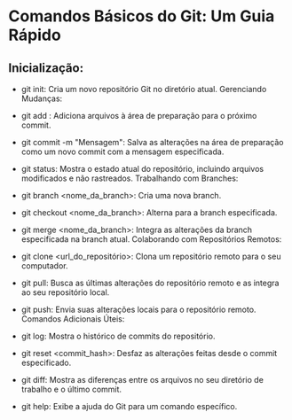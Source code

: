 # Comandos Básicos do Git: Um Guia Rápido

## Inicialização:

* git init: Cria um novo repositório Git no diretório atual.
Gerenciando Mudanças:

* git add <arquivo>: Adiciona arquivos à área de preparação para o próximo commit.<br>
* git commit -m "Mensagem": Salva as alterações na área de preparação como um novo commit com a mensagem especificada.<br>
* git status: Mostra o estado atual do repositório, incluindo arquivos modificados e não rastreados.
Trabalhando com Branches:

* git branch <nome_da_branch>: Cria uma nova branch.<br>
* git checkout <nome_da_branch>: Alterna para a branch especificada.<br>
* git merge <nome_da_branch>: Integra as alterações da branch <br>especificada na branch atual.
Colaborando com Repositórios Remotos:

* git clone <url_do_repositório>: Clona um repositório remoto para o seu computador.<br>
* git pull: Busca as últimas alterações do repositório remoto e as integra ao seu repositório local.<br>
* git push: Envia suas alterações locais para o repositório remoto.
Comandos Adicionais Úteis:<br>

* git log: Mostra o histórico de commits do repositório.<br>
* git reset <commit_hash>: Desfaz as alterações feitas desde o commit especificado.<br>
* git diff: Mostra as diferenças entre os arquivos no seu diretório de trabalho e o último commit.<br>
* git help: Exibe a ajuda do Git para um comando específico.<br>
